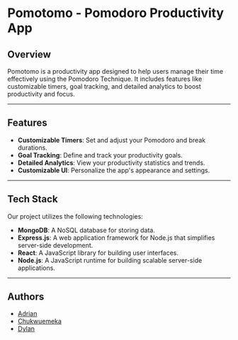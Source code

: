 # Pomotomo - Pomodoro Productivity App

## Overview

Pomotomo is a productivity app designed to help users manage their time effectively using the Pomodoro Technique. It includes features like customizable timers, goal tracking, and detailed analytics to boost productivity and focus.

---

## Features

- **Customizable Timers**: Set and adjust your Pomodoro and break durations.
- **Goal Tracking**: Define and track your productivity goals.
- **Detailed Analytics**: View your productivity statistics and trends.
- **Customizable UI**: Personalize the app's appearance and settings.

---

## Tech Stack

Our project utilizes the following technologies:

- **MongoDB**: A NoSQL database for storing data.
- **Express.js**: A web application framework for Node.js that simplifies server-side development.
- **React**: A JavaScript library for building user interfaces.
- **Node.js**: A JavaScript runtime for building scalable server-side applications.

---

## Authors

- [Adrian](https://github.com/adceballos)
- [Chukwuemeka](https://github.com/feejees)
- [Dylan](https://github.com/dylaninsi7)